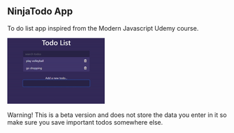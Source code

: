 ## NinjaTodo App
To do list app inspired from the Modern Javascript Udemy course.

![Preview](/todoList.gif)

Warning!
This is a beta version and does not store the data you enter in it so make sure you save important todos somewhere else.
